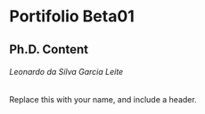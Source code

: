 # Portifolio Beta01
## Ph.D. Content
###### Leonardo da Silva Garcia Leite

Replace this with your name, and include a header.
